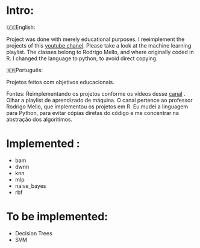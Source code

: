 # Intro:

🇺🇸English:

Project was done with merely educational purposes.
I reeimplement the projects of this [youtube chanel](https://www.youtube.com/channel/UCMSGXqLEE1q5NqG3hjA5vCg). Please take a look at the machine learning playlist. The classes belong to Rodrigo Mello, and where originally coded in R. I changed the language to python, to avoid direct copying.


🇧🇷Português:

Projetos feitos com objetivos educacionais.

Fontes:
Reimplementando os projetos conforme os vídeos desse [canal](https://www.youtube.com/channel/UCMSGXqLEE1q5NqG3hjA5vCg) . Olhar a playlist de aprendizado de máquina.
O canal pertence ao professor Rodrigo Mello, que implementou os projetos em R. Eu mudei a linguagem para Python, para evitar cópias diretas do código e me concentrar na abstração dos algorítimos.


# Implemented :
- bam
- dwnn
- knn
- mlp
- naive_bayes
- rbf

# To be implemented:
- Decision Trees
- SVM
